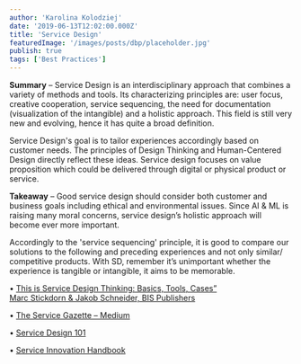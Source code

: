 ```yaml
---
author: 'Karolina Kolodziej'
date: '2019-06-13T12:02:00.000Z'
title: 'Service Design'
featuredImage: '/images/posts/dbp/placeholder.jpg'
publish: true
tags: ['Best Practices']
---
```


**Summary** – Service Design is an interdisciplinary approach that combines a variety of methods and tools. Its characterizing principles are: user focus, creative cooperation, service sequencing, the need for documentation (visualization of the intangible) and a holistic approach. This field is still very new and evolving, hence it has quite a broad definition.

Service Design's goal is to tailor experiences accordingly based on customer needs. The principles of Design Thinking and Human-Centered Design directly reflect these ideas. Service design focuses on value proposition which could be delivered through digital or physical product or service.

**Takeaway** – Good service design should consider both customer and business goals including ethical and environmental issues. Since AI & ML is raising many moral concerns, service design’s holistic approach will become ever more important.

Accordingly to the 'service sequencing' principle, it is good to compare our solutions to the following and preceding experiences and not only similar/ competitive products. With SD, remember it’s unimportant whether the experience is tangible or intangible, it aims to be memorable.

• [This is Service Design Thinking: Basics, Tools, Cases”  
Marc Stickdorn & Jakob Schneider, BIS Publishers  
](http://thisisservicedesignthinking.com/)

• [The Service Gazette – Medium](https://medium.com/the-service-gazette)

• [Service Design 101](https://www.nngroup.com/articles/service-design-101/)

• [Service Innovation Handbook](https://serviceinnovationhandbook.org/contents/)

